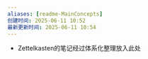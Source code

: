 ```yaml
---
aliases: [readme-MainConcepts]
创建时间: 2025-06-11 10:52
最新更新时间: 2025-06-11 10:54
---
```

- Zettelkasten的笔记经过体系化整理放入此处